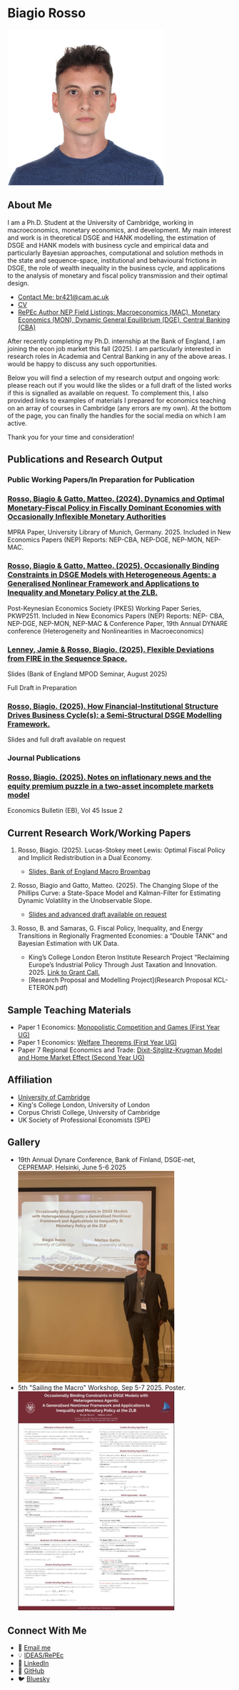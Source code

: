 # Biagio Rosso

<img src="assets/images/IMG_3345.jpg" alt="Description" style="width: 350px; height: auto;">

## About Me

I am a Ph.D. Student at the University of Cambridge, working in macroeconomics, monetary economics, and development. My main interest and work is in theoretical DSGE and HANK modelling, the estimation of DSGE and HANK models with business cycle and empirical data and particularly Bayesian approaches, computational and solution methods in the state and sequence-space, institutional and behavioural frictions in DSGE, the role of wealth inequality in the business cycle, and applications to the analysis of monetary and fiscal policy transmission and their optimal design.

- [Contact Me: br421@cam.ac.uk](mailto:br421@cam.ac.uk)
- [CV](CVwebsite.pdf)
- [RePEc Author NEP Field Listings: Macroeconomics (MAC), Monetary Economics (MON), Dynamic General Equilibrium (DGE), Central Banking (CBA)](https://ideas.repec.org/f/pro1398.html)

After recently completing my Ph.D. internship at the Bank of England, I am joining the econ job market this fall (2025). I am particularly interested in research roles in Academia and Central Banking in any of the above areas. I would be happy to discuss any such opportunities. 

Below you will find a selection of my research output and ongoing work: please reach out if you would like the slides or a full draft of the listed works if this is signalled as available on request. To complement this, I also provided links to examples of materials I prepared for economics teaching on an array of courses in Cambridge (any errors are my own). At the bottom of the page, you can finally the handles for the social media on which I am active.

Thank you for your time and consideration!

## Publications and Research Output

### Public Working Papers/In Preparation for Publication

<div class="project-grid">
    <div class="project-card">
      <h3><a href="https://mpra.ub.uni-muenchen.de/125094/1/MPRA_paper_125094.pdf"> Rosso, Biagio & Gatto, Matteo. (2024). Dynamics and         Optimal Monetary-Fiscal Policy in Fiscally Dominant Economies with Occasionally Inflexible Monetary Authorities</a></h3>
      <p> MPRA Paper, University Library of Munich, Germany. 2025. Included in New Economics Papers (NEP) Reports: NEP-CBA,
      NEP-DGE, NEP-MON, NEP-MAC.</p>
    </div>
    <div class="project-card">
      <h3><a href="https://postkeynesian.net/media/working-papers/PKWP2511.pdf"> Rosso, Biagio & Gatto, Matteo. (2025). Occasionally         Binding Constraints in DSGE Models with Heterogeneous Agents: a Generalised Nonlinear Framework and Applications to Inequality and Monetary Policy at the ZLB.</a></h3>
      <p> Post-Keynesian Economics Society (PKES) Working Paper Series, PKWP2511. Included in New Economics Papers (NEP) Reports: NEP-          CBA, NEP-DGE, NEP-MON, NEP-MAC & Conference Paper, 19th Annual DYNARE conference (Heterogeneity and Nonlinearities in                    Macroeconomics)</p>
    </div>

 <div class="project-card">
      <h3><a href="Slides_Biagio_BankofEnglandSeminar.pdf"> Lenney, Jamie & Rosso, Biagio. (2025). Flexible Deviations from FIRE in the Sequence Space.</a></h3>
      <p> Slides (Bank of England MPOD Seminar, August 2025)  </p>
      <p> Full Draft in Preparation </p>
    </div>
    
  <div class="project-card">
      <h3><a href="mailto:br421@cam.ac.uk"> Rosso, Biagio. (2025). How Financial-Institutional Structure Drives Business Cycle(s): a Semi-Structural DSGE Modelling Framework.</a></h3>
      <p> Slides and full draft available on request  </p>
    </div>
</div>

### Journal Publications

<div class="project-grid">
    <div class="project-card">
      <h3><a href="http://www.accessecon.com/Pubs/EB/2025/Volume45/EB-25-V45-I2-P86.pdf"> Rosso, Biagio. (2025). Notes on inflationary         news and the equity premium puzzle in a two-asset incomplete markets model</a></h3>
      <p> Economics Bulletin (EB), Vol 45 Issue 2 </p>
    </div>
</div>

## Current Research Work/Working Papers

1. Rosso, Biagio. (2025). Lucas-Stokey meet Lewis: Optimal Fiscal Policy and Implicit Redistribution in a Dual Economy. 
   - [Slides, Bank of England Macro Brownbag](Rosso_DualEconomyFiscalPolicy_Slides_New.pdf)
   
2. Rosso, Biagio and Gatto, Matteo. (2025). The Changing Slope of the Phillips Curve: a State-Space Model and
Kalman-Filter for Estimating Dynamic Volatility in the Unobservable Slope. 
   - [Slides and advanced draft available on request](mailto:br421@cam.ac.uk)
  
3. Rosso, B. and Samaras, G. Fiscal Policy, Inequality, and Energy Transitions in Regionally Fragmented Economies: a “Double TANK” and Bayesian Estimation with UK Data.
   - King’s College London Eteron Institute Research Project “Reclaiming Europe’s Industrial Policy
    Through Just Taxation and Innovation. 2025. [Link to Grant Call.](https://www.kcl.ac.uk/news/kings-college-london-and-eteron-institute-launch-new-research-project-on-industrial-policy-and-just-taxation)
   - [Research Proposal and Modelling Project](Research Proposal KCL-ETERON.pdf)
  
## Sample Teaching Materials

- Paper 1 Economics: [Monopolistic Competition and Games (First Year UG)](Slides_Paper1_Supo.pdf)
- Paper 1 Economics: [Welfare Theorems (First Year UG)](Slides_Paper_1_Economics_Supo_4.pdf)
- Paper 7 Regional Economics and Trade: [Dixit-Sitglitz-Krugman Model and Home Market Effect (Second Year UG)](Slides_Paper_7_Krugman_HomeMarketEffect.pdf)

## Affiliation
- [University of Cambridge](https://www.devstudies.cam.ac.uk/staff/biagio-rosso)
- King's College London, University of London
- Corpus Christi College, University of Cambridge
- UK Society of Professional Economists (SPE)

## Gallery 
- 19th Annual Dynare Conference, Bank of Finland, DSGE-net, CEPREMAP. Helsinki, June 5-6 2025
  <img src="assets/images/image001.jpg" alt="Dynare Conference" style="width: 350px; height: auto;">
- 5th "Sailing the Macro" Workshop, Sep 5-7 2025. Poster.
  <img src="assets/images/IMG_7600.jpeg" alt="Paper Poster" style="width: 350px; height: auto;">

## Connect With Me

- 📧 [Email me](mailto:br421@cam.ac.uk)
- 💡 [IDEAS/RePEc](https://ideas.repec.org/f/pro1398.html)
- 💼 [LinkedIn](https://uk.linkedin.com/in/biagio-rosso)
- 🐙 [GitHub](https://github.com/BiagioR)
- 🐦 [Bluesky](https://bsky.app/profile/biagiorosso.bsky.social)
